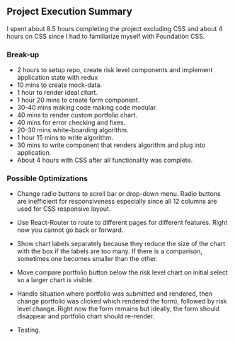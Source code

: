 ## Project Execution Summary
I spent about 8.5 hours completing the project excluding CSS and about 4 hours on CSS since I had to familiarize myself with Foundation CSS.

### Break-up
- 2 hours to setup repo, create risk level components and implement application state with redux
- 10 mins to create mock-data.
- 1 hour to render ideal chart.
- 1 hour 20 mins to create form component.
- 30-40 mins making code making code modular.
- 40 mins to render custom portfolio chart.
- 40 mins for error checking and fixes.
- 20-30 mins white-boarding algorithm.
- 1 hour 15 mins to write algorithm.
- 30 mins to write component that renders algorithm and plug into application.
- About 4 hours with CSS after all functionality was complete.

### Possible Optimizations

- Change radio buttons to scroll bar or drop-down menu. Radio buttons are inefficient for responsiveness especially since all 12 columns are used for CSS responsive layout.

- Use React-Router to route to different pages for different features. Right now you cannot go back or forward.

- Show chart labels separately because they reduce the size of the chart with the box if the labels are too many. If there is a comparison, sometimes one becomes smaller than the other.

- Move compare portfolio button below the risk level chart on initial select so a larger chart is visible.

- Handle situation where portfolio was submitted and rendered, then change portfolio was clicked which rendered the form), followed by risk level change. Right now the form remains but ideally, the form should disappear and portfolio chart should re-render.

- Testing.